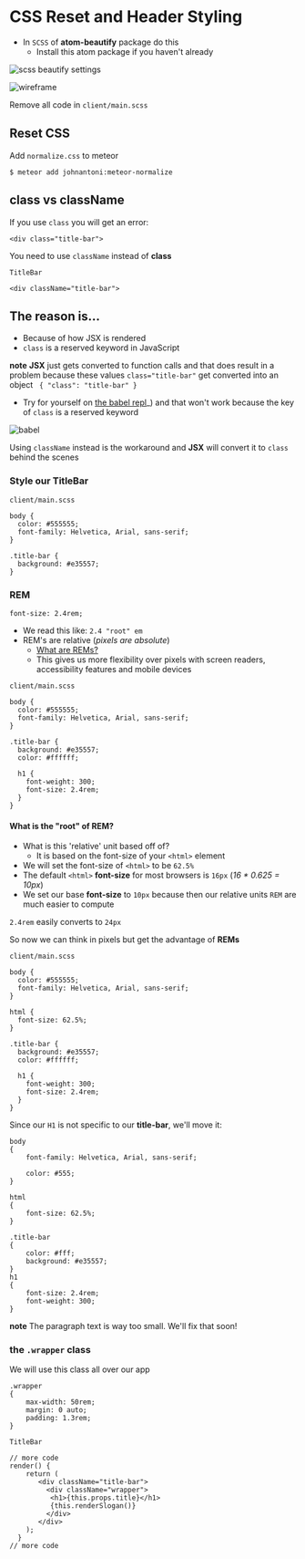 # CSS Reset and Header Styling

* In `SCSS` of **atom-beautify** package do this
    - Install this atom package if you haven't already

![scss beautify settings](https://i.imgur.com/kBs4hrY.png)

![wireframe](https://i.imgur.com/SkOjma5.png)

Remove all code in `client/main.scss`

## Reset CSS
Add `normalize.css` to meteor

`$ meteor add johnantoni:meteor-normalize`

## class vs className
If you use `class` you will get an error:

`<div class="title-bar">`

You need to use `className` instead of **class**

`TitleBar`

`<div className="title-bar">`

## The reason is...
* Because of how JSX is rendered
* `class` is a reserved keyword in JavaScript

**note** **JSX** just gets converted to function calls and that does result in a problem because these values `class="title-bar"` get converted into an object ` { "class": "title-bar" }`

* Try for yourself on [the babel repl](https://babeljs.io)_) and that won't work because the key of `class` is a reserved keyword

![babel](https://i.imgur.com/jImelI4.png)

Using `className` instead is the workaround and **JSX** will convert it to `class` behind the scenes

### Style our TitleBar
`client/main.scss`

```
body {
  color: #555555;
  font-family: Helvetica, Arial, sans-serif;
}

.title-bar {
  background: #e35557;
}
```

### REM
`font-size: 2.4rem;`

* We read this like: `2.4 "root" em`
* REM's are relative (_pixels are absolute_)
    + [What are REMs?](https://snook.ca/archives/html_and_css/font-size-with-rem)
    + This gives us more flexibility over pixels with screen readers, accessibility features and mobile devices

`client/main.scss`

```
body {
  color: #555555;
  font-family: Helvetica, Arial, sans-serif;
}

.title-bar {
  background: #e35557;
  color: #ffffff;

  h1 {
    font-weight: 300;
    font-size: 2.4rem;
  }
}
```

#### What is the "root" of REM?
* What is this 'relative' unit based off of?
    - It is based on the font-size of your `<html>` element
* We will set the font-size of `<html>` to be `62.5%`
* The default `<html>` **font-size** for most browsers is `16px` (_16 * 0.625 = 10px_)
* We set our base **font-size** to `10px` because then our relative units `REM` are much easier to compute

`2.4rem` easily converts to `24px`

So now we can think in pixels but get the advantage of **REMs**

`client/main.scss`

```
body {
  color: #555555;
  font-family: Helvetica, Arial, sans-serif;
}

html {
  font-size: 62.5%;
}

.title-bar {
  background: #e35557;
  color: #ffffff;

  h1 {
    font-weight: 300;
    font-size: 2.4rem;
  }
}
```

Since our `H1` is not specific to our **title-bar**, we'll move it:

```
body
{
    font-family: Helvetica, Arial, sans-serif;

    color: #555;
}

html
{
    font-size: 62.5%;
}

.title-bar
{
    color: #fff;
    background: #e35557;
}
h1
{
    font-size: 2.4rem;
    font-weight: 300;
}
```

**note** The paragraph text is way too small. We'll fix that soon!

### the `.wrapper` class
We will use this class all over our app

```
.wrapper
{
    max-width: 50rem;
    margin: 0 auto;
    padding: 1.3rem;
}
```

`TitleBar`

```
// more code
render() {
    return (
       <div className="title-bar">
         <div className="wrapper">
          <h1>{this.props.title}</h1>
          {this.renderSlogan()}
         </div>
       </div>
    );
  }
// more code
```
